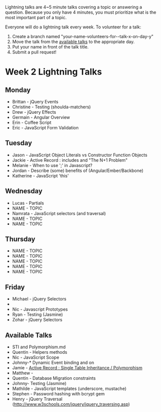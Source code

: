 Lightning talks are 4~5 minute talks covering a topic or answering a question.
Because you only have 4 minutes, you must prioritize what is the most important
part of a topic.

Everyone will do a lightning talk every week. To volunteer for a talk:

1. Create a branch named "your-name-volunteers-for--talk-x-on-day-y"
2. Move the talk from the [available talks](#availabl-talks) to the appropriate
   day.
3. Put your name in front of the talk title.
4. Submit a pull request!


# Week 2 Lightning Talks

## Monday

* Brittan - jQuery Events
* Christine - Testing (shoulda-matchers)
* Drew - jQuery Effects
* Germain - Angular Overview
* Erin - Coffee Script
* Eric - JavaScript Form Validation

## Tuesday

* Jason - JavaScript Object Literals vs Constructor Function Objects
* Jackie - Active Record : includes and "The N+1 Problem"
* Melanie - When to use ';' in Javascript?
* Jordan - Describe (some) benefits of (Angular/Ember/Backbone)
* Katherine - JavaScript 'this'

## Wednesday

* Lucas - Partials
* NAME - TOPIC
* Namrata - JavaScript selectors (and traversal)
* NAME - TOPIC
* NAME - TOPIC

## Thursday

* NAME - TOPIC
* NAME - TOPIC
* NAME - TOPIC
* NAME - TOPIC
* NAME - TOPIC

## Friday

* Michael - jQuery Selectors
* 
* Nic - Javascript Prototypes
* Ryan - Testing (Jasmine)
* Zohar - jQuery Selectors


## Available Talks
* STI and Polymorphism.md
* Quentin - Helpers methods
* Nic - JavaScript Scope
* Johnny-* Dynamic Event binding and on
* Jamie - [Active Record : Single Table Inheritance / Polymorphism](STI_and_Polymorphism.md)
* Matthew -
* Quentin - Database Migration constraints
* Johnny- Testing (Jasmine)
* Mathilde - JavaScript templates (underscore, mustache)
* Stephen - Password hashing with bcrypt gem
* Henry - jQuery Traversal (http://www.w3schools.com/jquery/jquery_traversing.asp)






